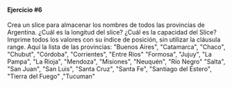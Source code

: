 #### Ejercicio #6

Crea un slice para almacenar los nombres de todos las provincias de Argentina.
¿Cuál es la longitud del slice? ¿Cuál es la capacidad del Slice? Imprime todos los valores con su  índice de posición,
sin utilizar la cláusula range. Aquí la lista de las provincias:
"Buenos Aires", "Catamarca", "Chaco", "Chubut", "Córdoba", "Corrientes", "Entre Ríos"
"Formosa", "Jujuy", "La Pampa", "La Rioja", "Mendoza", "Misiones", "Neuquén", "Río Negro"
"Salta", "San Juan", "San Luis", "Santa Cruz", "Santa Fe", "Santiago del Estero", "Tierra del Fuego"
,"Tucuman"